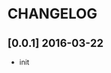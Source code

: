 
# CHANGELOG

<!--
## [0.0.0] 2016-03-22
  - added bar
  - removed foo
  - updated baz
-->

## [0.0.1] 2016-03-22
  - init

